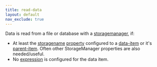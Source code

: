 ```yaml
---
title: read-data
layout: default
nav_exclude: true
---
```

Data is read from a file or database with a [storagemanager](storagemanager), if:

-   At least the [storagename](storagename) [property](property) configured to a [data-item](data-item) or it's [parent-item](parent-item). Often other StorageManager properties are also     needed/useful.
-   No [expression](expression) is configured for the data item.